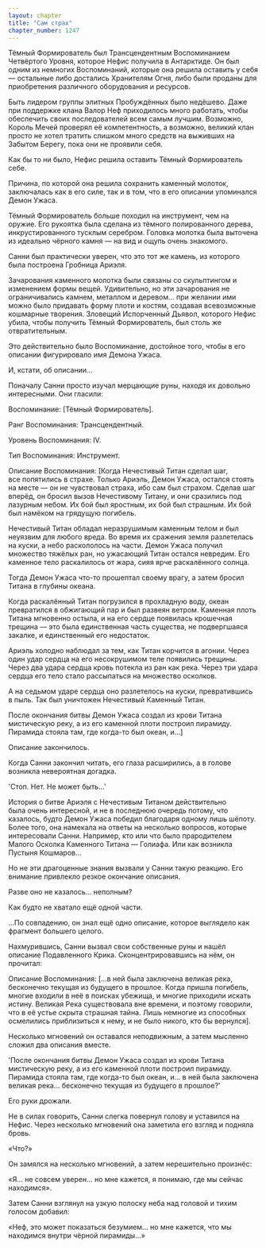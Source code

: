 ```yaml
---
layout: chapter
title: "Сам страх"
chapter_number: 1247
---
```


Тёмный Формирователь был Трансцендентным Воспоминанием Четвёртого Уровня, которое Нефис получила в Антарктиде. Он был одним из немногих Воспоминаний, которые она решила оставить у себя — остальные либо достались Хранителям Огня, либо были проданы для приобретения различного оборудования и ресурсов.

Быть лидером группы элитных Пробуждённых было недёшево. Даже при поддержке клана Валор Неф приходилось много работать, чтобы обеспечить своих последователей всем самым лучшим. Возможно, Король Мечей проверял её компетентность, а возможно, великий клан просто не хотел тратить слишком много средств на выживших на Забытом Берегу, пока они не проявили себя.

Как бы то ни было, Нефис решила оставить Тёмный Формирователь себе.

Причина, по которой она решила сохранить каменный молоток, заключалась как в его силе, так и в том, что в его описании упоминался Демон Ужаса.

Тёмный Формирователь больше походил на инструмент, чем на оружие. Его рукоятка была сделана из тёмного полированного дерева, инкрустированного тусклым серебром. Головка молотка была выточена из идеально чёрного камня — на вид и ощупь очень знакомого.

Санни был практически уверен, что это тот же камень, из которого была построена Гробница Ариэля.

Зачарования каменного молотка были связаны со скульптингом и изменением формы вещей. Удивительно, но эти зачарования не ограничивались камнем, металлом и деревом... при желании ими можно было придавать форму плоти и костям, создавая всевозможные кошмарные творения. Зловещий Испорченный Дьявол, которого Нефис убила, чтобы получить Тёмный Формирователь, был столь же отвратительным.

Это действительно было Воспоминание, достойное того, чтобы в его описании фигурировало имя Демона Ужаса.

И, кстати, об описании...

Поначалу Санни просто изучал мерцающие руны, находя их довольно интересными. Они гласили:

Воспоминание: [Тёмный Формирователь].

Ранг Воспоминания: Трансцендентный.

Уровень Воспоминания: IV.

Тип Воспоминания: Инструмент.

Описание Воспоминания: [Когда Нечестивый Титан сделал шаг, все попятились в страхе. Только Ариэль, Демон Ужаса, остался стоять на месте — он не чувствовал страха, ибо сам был страхом. Сделав шаг вперёд, он бросил вызов Нечестивому Титану, и они сразились под лазурным небом. Их бой был яростным, их бой был страшным. Их бой был намёком на грядущую погибель.

Нечестивый Титан обладал неразрушимым каменным телом и был неуязвим для любого вреда. Во время их сражения земля разлетелась на куски, а небо раскололось на части. Демон Ужаса получил множество тяжёлых ран, но ужасающий Титан остался невредим. Его каменное тело раскалилось от жара, сияя ярче раскалённого солнца.

Тогда Демон Ужаса что-то прошептал своему врагу, а затем бросил Титана в глубины океана.

Когда раскалённый Титан погрузился в прохладную воду, океан превратился в обжигающий пар и был развеян ветром. Каменная плоть Титана мгновенно остыла, и на его сердце появилась крошечная трещина — это была единственная часть существа, не подвергшаяся закалке, и единственный его недостаток.

Ариэль холодно наблюдал за тем, как Титан корчится в агонии. Через один удар сердца на его несокрушимом теле появились трещины. Через два удара сердца кровь потекла из ран как река. Через три удара сердца его тело стало рассыпаться на множество осколков.

А на седьмом ударе сердца оно разлетелось на куски, превратившись в пыль. Так был уничтожен Нечестивый Каменный Титан.

После окончания битвы Демон Ужаса создал из крови Титана мистическую реку, а из его каменной плоти построил пирамиду. Пирамида стояла там, где когда-то был океан, и...]

Описание закончилось.

Когда Санни закончил читать, его глаза расширились, а в голове возникла невероятная догадка.

'Стоп. Нет. Не может быть...'

История о битве Ариэля с Нечестивым Титаном действительно была очень интересной, и не в последнюю очередь потому, что казалось, будто Демон Ужаса победил благодаря одному лишь шёпоту. Более того, она намекала на ответы на несколько вопросов, которые интересовали Санни. Например, кто или что было прародителем Малого Осколка Каменного Титана — Голиафа. Или как возникла Пустыня Кошмаров...

Но не эти драгоценные знания вызвали у Санни такую реакцию. Его внимание привлекло резкое окончание описания.

Разве оно не казалось... неполным?

Как будто не хватало ещё одной части.

...По совпадению, он знал ещё одно описание, которое выглядело как фрагмент большего целого.

Нахмурившись, Санни вызвал свои собственные руны и нашёл описание Подавленного Крика. Сконцентрировавшись на нём, он прочитал:

Описание Воспоминания: [...в ней была заключена великая река, бесконечно текущая из будущего в прошлое. Когда пришла погибель, многие входили в неё в поисках убежища, и многие приходили искать истину. Великая Река существовала вне времени, и поэтому говорили, что в её устье скрыта страшная тайна. Лишь немногие из способных осмелились приблизиться к нему, и не было никого, кто бы вернулся].

Несколько мгновений он оставался неподвижным, а затем мысленно сложил два описания вместе.

'После окончания битвы Демон Ужаса создал из крови Титана мистическую реку, а из его каменной плоти построил пирамиду. Пирамида стояла там, где когда-то был океан, и... в ней была заключена великая река... бесконечно текущая из будущего в прошлое?'

Его руки дрожали.

Не в силах говорить, Санни слегка повернул голову и уставился на Нефис. Через несколько мгновений она заметила его взгляд и подняла бровь.

«Что?»

Он замялся на несколько мгновений, а затем нерешительно произнёс:

«Я... не совсем уверен... но мне кажется, я понимаю, где мы сейчас находимся».

Затем Санни взглянул на узкую полоску неба над головой и тихим голосом добавил:

«Неф, это может показаться безумием... но мне кажется, что мы находимся внутри чёрной пирамиды...»